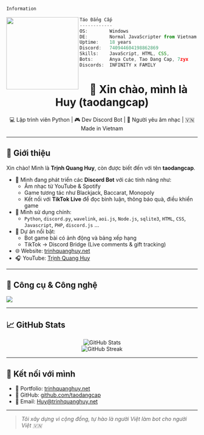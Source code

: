 ```bash
Information
```

<img src="tao.gif" align="left" width=190>

```ts
Táo Đẳng Cấp
------------
OS:        Windows
DE:        Normal JavaScripter from Vietnam
Uptime:    18 years
Discord:   740944604198862869
Skills:    JavaScript, HTML, CSS,
Bots:      Anya Cute, Tao Dang Cap, 7zyx
Discords:  INFINITY x FAMILY
```
<h1 align="center">👋 Xin chào, mình là Huy (taodangcap)</h1>
<p align="center">
  💻 Lập trình viên Python | 🎮 Dev Discord Bot | 🎵 Người yêu âm nhạc | 🇻🇳 Made in Vietnam
</p>

---

## 🧠 Giới thiệu

Xin chào! Mình là **Trịnh Quang Huy**, còn được biết đến với tên **taodangcap**.

- 🔭 Mình đang phát triển các **Discord Bot** với các tính năng như:
  - Âm nhạc từ YouTube & Spotify
  - Game tương tác như Blackjack, Baccarat, Monopoly
  - Kết nối với **TikTok Live** để đọc bình luận, thông báo quà, điều khiển game
- 💬 Mình sử dụng chính:
  - `Python`, `discord.py`, `wavelink`, `aoi.js`, `Node.js`, `sqlite3`, `HTML`, `CSS`, `Javascript`, `PHP`, `discord.js` ...
- 🧠 Dự án nổi bật: 
  - Bot game bài có ảnh động và bảng xếp hạng
  - TikTok → Discord Bridge (Live comments & gift tracking)
- 🌐 Website: [trinhquanghuy.net](https://trinhquanghuy.net/)
- 🎧 YouTube: [Trịnh Quang Huy](https://www.youtube.com/@7zyx)

---

## 🧰 Công cụ & Công nghệ

<img src="https://skillicons.dev/icons?i=python,discordjs,nodejs,sqlite,github,html,css,vscode" />

---

## 📈 GitHub Stats

<p align="center">
  <img src="https://github-readme-stats.vercel.app/api?username=taodangcap&show_icons=true&theme=radical" alt="GitHub Stats" />
  <br />
  <img src="https://github-readme-streak-stats.herokuapp.com/?user=taodangcap&theme=radical" alt="GitHub Streak" />
</p>

---

## 🔗 Kết nối với mình

- 💼 Portfolio: [trinhquanghuy.net](https://trinhquanghuy.net/)
- 🧠 GitHub: [github.com/taodangcap](https://github.com/taodangcap)
- 📧 Email: Huy@trinhquanghuy.net 

---

> *Tôi xây dựng vì cộng đồng, tự hào là người Việt làm bot cho người Việt 🇻🇳*


